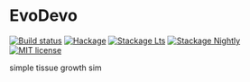 # EvoDevo

[![Build status](https://img.shields.io/travis/Nolrai/EvoDevo.svg?logo=travis)](https://travis-ci.com/Nolrai/EvoDevo)
[![Hackage](https://img.shields.io/hackage/v/EvoDevo.svg?logo=haskell)](https://hackage.haskell.org/package/EvoDevo)
[![Stackage Lts](http://stackage.org/package/EvoDevo/badge/lts)](http://stackage.org/lts/package/EvoDevo)
[![Stackage Nightly](http://stackage.org/package/EvoDevo/badge/nightly)](http://stackage.org/nightly/package/EvoDevo)
[![MIT license](https://img.shields.io/badge/license-MIT-blue.svg)](LICENSE)

simple tissue growth sim
